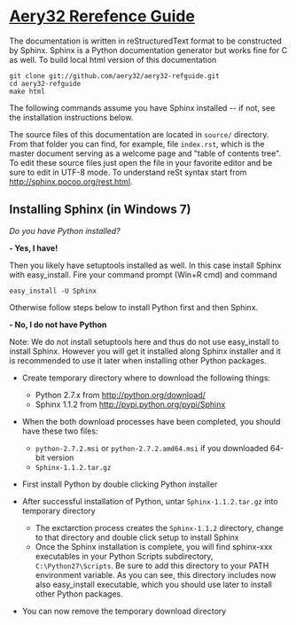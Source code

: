 [Aery32 Rerefence Guide](http://aery32.readthedocs.org/)
======================

The documentation is written in reStructuredText format to be constructed by Sphinx. Sphinx is a Python documentation generator but works fine for C as well. To build local html version of this documentation

    git clone git://github.com/aery32/aery32-refguide.git
    cd aery32-refguide
    make html

The following commands assume you have Sphinx installed -- if not, see the installation instructions below. 

The source files of this documentation are located in ``source/`` directory. From that folder you can find, for example, file ``index.rst``, which is the master document serving as a welcome page and "table of contents tree". To edit these source files just open the file in your favorite editor and be sure to edit in UTF-8 mode. To understand reSt syntax start from http://sphinx.pocoo.org/rest.html.

Installing Sphinx (in Windows 7)
--------------------------------

*Do you have Python installed?*

**- Yes, I have!**

Then you likely have setuptools installed as well. In this case install Sphinx with easy_install. Fire your command prompt (Win+R cmd) and command

    easy_install -U Sphinx

Otherwise follow steps below to install Python first and then Sphinx.

**- No, I do not have Python**

Note: We do not install setuptools here and thus do not use easy_install to install Sphinx. However you will get it installed along Sphinx installer and it is recommended to use it later when installing other Python packages.

- Create temporary directory where to download the following things:

  - Python 2.7.x from http://python.org/download/
  - Sphinx 1.1.2 from http://pypi.python.org/pypi/Sphinx

- When the both download processes have been completed, you should have these two files:

  - ``python-2.7.2.msi`` or ``python-2.7.2.amd64.msi`` if you downloaded 64-bit version
  - ``Sphinx-1.1.2.tar.gz``
    
- First install Python by double clicking Python installer
- After successful installation of Python, untar ``Sphinx-1.1.2.tar.gz`` into temporary directory
  
  - The exctarction process creates the ``Sphinx-1.1.2`` directory, change to that directory and double click setup to install Sphinx
  - Once the Sphinx installation is complete, you will find sphinx-xxx executables in your Python Scripts subdirectory, ``C:\Python27\Scripts``. Be sure to add this directory to your PATH environment variable. As you can see, this directory includes now also easy_install executable, which you should use later to install other Python packages.

- You can now remove the temporary download directory